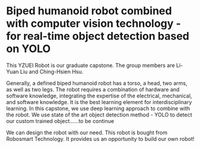 # Biped humanoid robot combined with computer vision technology - for real-time object detection based on YOLO


This YZUEI Robot is our graduate capstone. The group members are Li-Yuan Liu and Ching-Hsien Hsu.



Generally, a defined biped humanoid robot has a torso, a head, two arms, as well as two legs. The robot requires a combination of hardware and software knowledge, integrating the expertise of the electrical, mechanical, and software knowledge. It is the best learning element for interdisciplinary learning. In this capstone, we use deep learning approach to combine with the robot. We use state of the art object detection method - YOLO to detect our custom trained object......to be continue



We can design the robot with our need. This robot is bought from Robosmart Technology. It provides us an opportunity to build our own robot!
